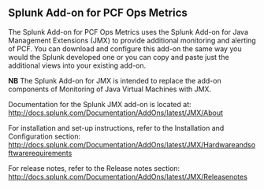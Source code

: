 ## Splunk Add-on for PCF Ops Metrics

The Splunk Add-on for PCF Ops Metrics uses the Splunk Add-on for Java Management Extensions (JMX) to provide additional monitoring and alerting of PCF. You can download and configure this add-on the same way you would the Splunk developed one or you can copy and paste just the additional views into your existing add-on.

__NB__ The Splunk Add-on for JMX is intended to replace the add-on components of Monitoring of Java Virtual Machines with JMX. 

Documentation for the Splunk JMX add-on is located at: http://docs.splunk.com/Documentation/AddOns/latest/JMX/About

For installation and set-up instructions, refer to the Installation and Configuration section: http://docs.splunk.com/Documentation/AddOns/latest/JMX/Hardwareandsoftwarerequirements

For release notes, refer to the Release notes section: http://docs.splunk.com/Documentation/AddOns/latest/JMX/Releasenotes
